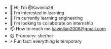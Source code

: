 - 👋 Hi, I’m @Kavinila28
- 👀 I’m interested in learning
- 🌱 I’m currently learning engineering 
- 💞️ I’m looking to collaborate on internship
- 📫 How to reach me kavinilap2006@gmail.com 
- 😄 Pronouns: she/her
- ⚡ Fun fact: everything is temporary

<!---
Kavinila28/Kavinila28 is a ✨ special ✨ repository because its `README.md` (this file) appears on your GitHub profile.
You can click the Preview link to take a look at your changes.
--->
